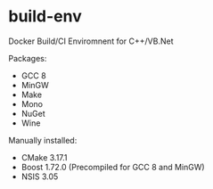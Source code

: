# build-env
Docker Build/CI Enviromnent for C++/VB.Net

Packages:
- GCC 8
- MinGW
- Make
- Mono
- NuGet
- Wine

Manually installed:
- CMake 3.17.1
- Boost 1.72.0 (Precompiled for GCC 8 and MinGW)
- NSIS 3.05
